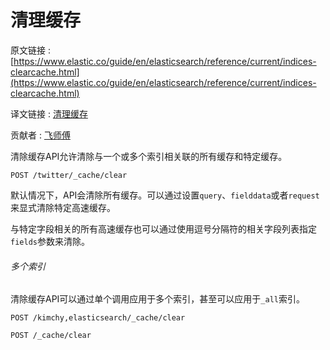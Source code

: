 # 清理缓存

原文链接 : [https://www.elastic.co/guide/en/elasticsearch/reference/current/indices-clearcache.html](https://www.elastic.co/guide/en/elasticsearch/reference/current/indices-clearcache.html)

译文链接 : [清理缓存](/pages/viewpage.action?pageId=4260941)

贡献者 : [飞师傅](/display/~zhangyifei)

清除缓存API允许清除与一个或多个索引相关联的所有缓存和特定缓存。

```
POST /twitter/_cache/clear
```

默认情况下，API会清除所有缓存。可以通过设置`query`、`fielddata`或者`request`来显式清除特定高速缓存。

与特定字段相关的所有高速缓存也可以通过使用逗号分隔符的相关字段列表指定`fields`参数来清除。

###### 多个索引

清除缓存API可以通过单个调用应用于多个索引，甚至可以应用于`_all`索引。

```
POST /kimchy,elasticsearch/_cache/clear

POST /_cache/clear
```